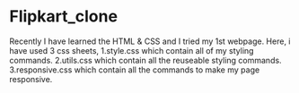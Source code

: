 # Flipkart_clone
Recently I have learned the HTML & CSS and I tried my 1st webpage.
Here, i have used 3 css sheets, 
1.style.css which contain all of my styling commands.
2.utils.css which contain all the reuseable styling commands.
3.responsive.css which contain all the commands to make my page responsive.
